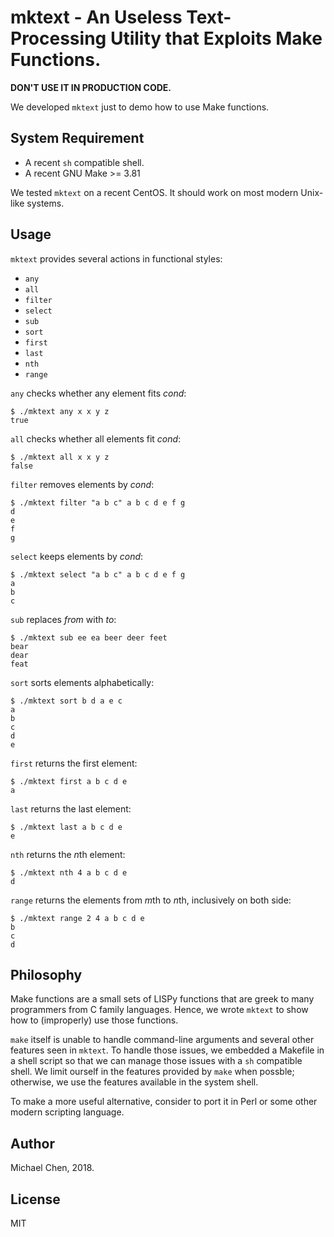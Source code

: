 # mktext - An Useless Text-Processing Utility that Exploits Make Functions.

**DON'T USE IT IN PRODUCTION CODE.**

We developed `mktext` just to demo how to use Make functions.

## System Requirement

* A recent `sh` compatible shell.
* A recent GNU Make >= 3.81

We tested `mktext` on a recent CentOS. It should work on most modern Unix-like systems.

## Usage

`mktext` provides several actions in functional styles:

* `any`
* `all`
* `filter`
* `select`
* `sub`
* `sort`
* `first`
* `last`
* `nth`
* `range`

`any` checks whether any element fits *cond*:

```
$ ./mktext any x x y z
true
```

`all` checks whether all elements fit *cond*:

```
$ ./mktext all x x y z
false
```

`filter` removes elements by *cond*:

```
$ ./mktext filter "a b c" a b c d e f g
d
e
f
g
```

`select` keeps elements by *cond*:

```
$ ./mktext select "a b c" a b c d e f g
a
b
c
```

`sub` replaces *from* with *to*:

```
$ ./mktext sub ee ea beer deer feet
bear
dear
feat
```

`sort` sorts elements alphabetically:

```
$ ./mktext sort b d a e c
a
b
c
d
e
```

`first` returns the first element:

```
$ ./mktext first a b c d e
a
```

`last` returns the last element:

```
$ ./mktext last a b c d e
e
```

`nth` returns the *n*th element:

```
$ ./mktext nth 4 a b c d e
d
```

`range` returns the elements from *m*th to *n*th, inclusively on both side:

```
$ ./mktext range 2 4 a b c d e
b
c
d
```

## Philosophy

Make functions are a small sets of LISPy functions that are greek to many programmers from C family languages. Hence, we wrote `mktext` to show how to (improperly) use those functions.

`make` itself is unable to handle command-line arguments and several other features seen in `mktext`. To handle those issues, we embedded a Makefile in a shell script so that we can manage those issues with a `sh` compatible shell. We limit ourself in the features provided by `make` when possble; otherwise, we use the features available in the system shell.

To make a more useful alternative, consider to port it in Perl or some other modern scripting language.

## Author

Michael Chen, 2018.

## License

MIT
